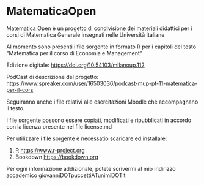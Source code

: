 # MatematicaOpen

Matematica Open è un progetto di condivisione dei materiali didattici per i corsi di Matematica Generale insegnati nelle Università Italiane

Al momento sono presenti i file sorgente in formato R per i capitoli del testo
"Matematica per il corso di Economia e Management"

Edizione digitale: https://doi.org/10.54103/milanoup.112

PodCast di descrizione del progetto: https://www.spreaker.com/user/16503036/podcast-mup-pt-11-matematica-per-il-cors


Seguiranno anche i file relativi alle esercitazioni Moodle che accompagnano il testo.

I file sorgente possono essere copiati, modificati e ripubblicati in accordo con la licenza presente nel file license.md

Per utilizzare i file sorgente è necessatio scaricare ed installare:

1) R https://www.r-project.org
2) Bookdown https://bookdown.org


Per ogni informazione addizionale, potete scrivermi al mio indirizzo accademico giovanniDOTpuccettiATunimiDOTit
